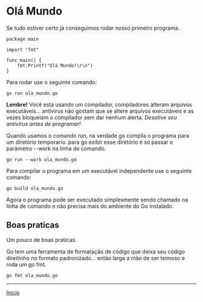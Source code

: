 # Olá Mundo

Se tudo estiver certo já conseguimos rodar nosso primeiro programa.

```
package main

import "fmt"

func main() {
    fmt.Printf("Olá Mundo!\r\n")
}
```

Para rodar use o seguinte comando:

```
go run ola_mundo.go
```

**Lembre!** Você esta usando um compilador, compiladores alteram arquivos executáveis... antivirus não gostam que se altere arquivos executáveis e as vezes bloqueiam o compilador sem dar nenhum alerta. *Desative seu antivirus antes de programar!*

Quando usamos o comando run, na verdade go compila o programa para um diretório temporario. para go exibir esse diretório é só passar o parâmetro --work na linha de comando.

```
go run --work ola_mundo.go
```

Para compilar o programa em um executável independente use o seguinte comando:

```
go build ola_mundo.go
```

Agora o programa pode ser executado simplesmente sendo chamado na linha de comando e não precisa mais do ambiente do Go instalado.


## Boas praticas

Um pouco de boas praticas.

Go tem uma ferramenta de formatação de código que deixa seu código direitinho no formato padronizado... então larga a mão de ser teimoso e roda um go fmt.

```
go fmt ola_mundo.go
```


---
[Inicio](README.md)
